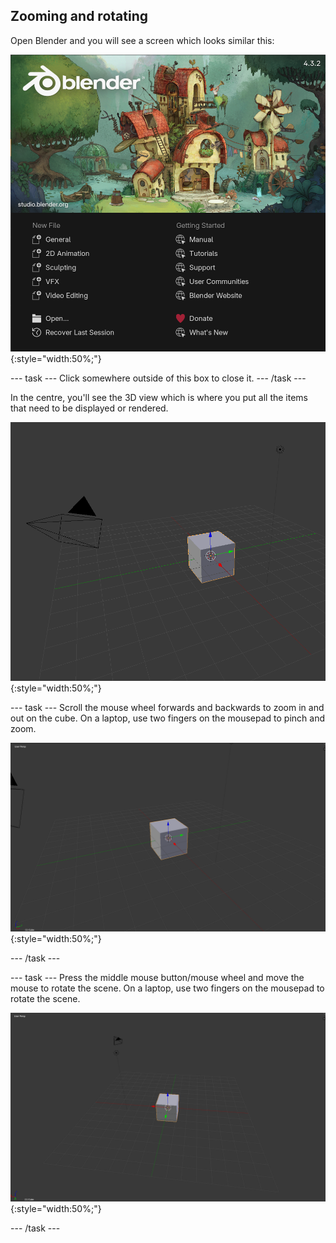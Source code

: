 ## Zooming and rotating


Open Blender and you will see a screen which looks similar this:

![Splash screen for Blender 4.3.2 with various options](images/splash-screen.png){:style="width:50%;"}

--- task ---
Click somewhere outside of this box to close it.
--- /task --- 

In the centre, you'll see the 3D view which is where you put all the items that need to be displayed or rendered. 

![3D view containing a cube, a camera and a light source](images/3d-view.png){:style="width:50%;"}

--- task ---
Scroll the mouse wheel forwards and backwards to zoom in and out on the cube. On a laptop, use two fingers on the mousepad to pinch and zoom. 

![A cube but a slightly more zoomed out version than the previous image](images/zoom-in-out.png){:style="width:50%;"}

--- /task ---

--- task ---
Press the middle mouse button/mouse wheel and move the mouse to rotate the scene. On a laptop, use two fingers on the mousepad to rotate the scene.

![The same cube but the angle you are looking at it has changed as the scene has been rotated.](images/rotate-scene.png){:style="width:50%;"}

--- /task ---
